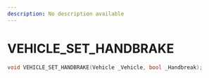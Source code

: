 ```yaml
---
description: No description available 
---
```


# VEHICLE_SET_HANDBRAKE

```cpp
void VEHICLE_SET_HANDBRAKE(Vehicle _Vehicle, bool _Handbreak);
```